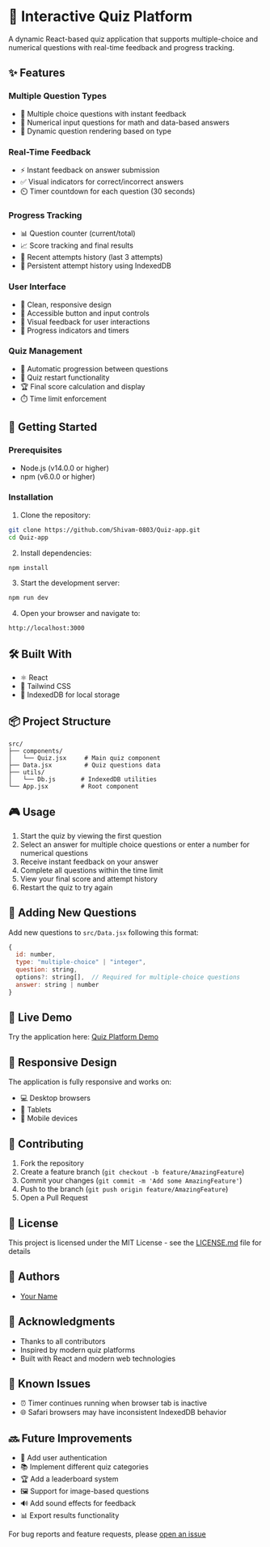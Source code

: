 # 🎯 Interactive Quiz Platform

A dynamic React-based quiz application that supports multiple-choice and numerical questions with real-time feedback and progress tracking.

## ✨ Features

### Multiple Question Types
- 📝 Multiple choice questions with instant feedback
- 🔢 Numerical input questions for math and data-based answers
- 🔄 Dynamic question rendering based on type

### Real-Time Feedback
- ⚡ Instant feedback on answer submission
- ✅ Visual indicators for correct/incorrect answers
- ⏲️ Timer countdown for each question (30 seconds)

### Progress Tracking
- 📊 Question counter (current/total)
- 📈 Score tracking and final results
- 📜 Recent attempts history (last 3 attempts)
- 💾 Persistent attempt history using IndexedDB

### User Interface
- 🎨 Clean, responsive design
- 🔵 Accessible button and input controls
- 💫 Visual feedback for user interactions
- 📱 Progress indicators and timers

### Quiz Management
- 🔄 Automatic progression between questions
- 🔁 Quiz restart functionality
- 🏆 Final score calculation and display
- ⏱️ Time limit enforcement

## 🚀 Getting Started

### Prerequisites
- Node.js (v14.0.0 or higher)
- npm (v6.0.0 or higher)

### Installation

1. Clone the repository:
```bash
git clone https://github.com/Shivam-0803/Quiz-app.git
cd Quiz-app
```

2. Install dependencies:
```bash
npm install
```

3. Start the development server:
```bash
npm run dev
```

4. Open your browser and navigate to:
```
http://localhost:3000
```

## 🛠️ Built With
- ⚛️ React
- 🎨 Tailwind CSS
- 💾 IndexedDB for local storage

## 📦 Project Structure
```
src/
├── components/
│   └── Quiz.jsx     # Main quiz component
├── Data.jsx         # Quiz questions data
├── utils/
│   └── Db.js       # IndexedDB utilities
└── App.jsx         # Root component
```

## 🎮 Usage

1. Start the quiz by viewing the first question
2. Select an answer for multiple choice questions or enter a number for numerical questions
3. Receive instant feedback on your answer
4. Complete all questions within the time limit
5. View your final score and attempt history
6. Restart the quiz to try again

## 📝 Adding New Questions

Add new questions to `src/Data.jsx` following this format:

```javascript
{
  id: number,
  type: "multiple-choice" | "integer",
  question: string,
  options?: string[],  // Required for multiple-choice questions
  answer: string | number
}
```

## 🔗 Live Demo

Try the application here: [Quiz Platform Demo](https://quiz-platform-demo.com)

## 📱 Responsive Design

The application is fully responsive and works on:
- 💻 Desktop browsers
- 📱 Tablets
- 📱 Mobile devices

## 🤝 Contributing

1. Fork the repository
2. Create a feature branch (`git checkout -b feature/AmazingFeature`)
3. Commit your changes (`git commit -m 'Add some AmazingFeature'`)
4. Push to the branch (`git push origin feature/AmazingFeature`)
5. Open a Pull Request

## 📄 License

This project is licensed under the MIT License - see the [LICENSE.md](LICENSE.md) file for details

## 👥 Authors

- [Your Name](https://github.com/Shivam-0803)

## 🙏 Acknowledgments

- Thanks to all contributors
- Inspired by modern quiz platforms
- Built with React and modern web technologies

## 🐛 Known Issues

- ⏰ Timer continues running when browser tab is inactive
- 🌐 Safari browsers may have inconsistent IndexedDB behavior

## 🔜 Future Improvements

- 🔐 Add user authentication
- 📚 Implement different quiz categories
- 🏆 Add a leaderboard system
- 🖼️ Support for image-based questions
- 🔊 Add sound effects for feedback
- 📊 Export results functionality

For bug reports and feature requests, please [open an issue](https://github.com/Shivam-0803/Quiz-app/issues)